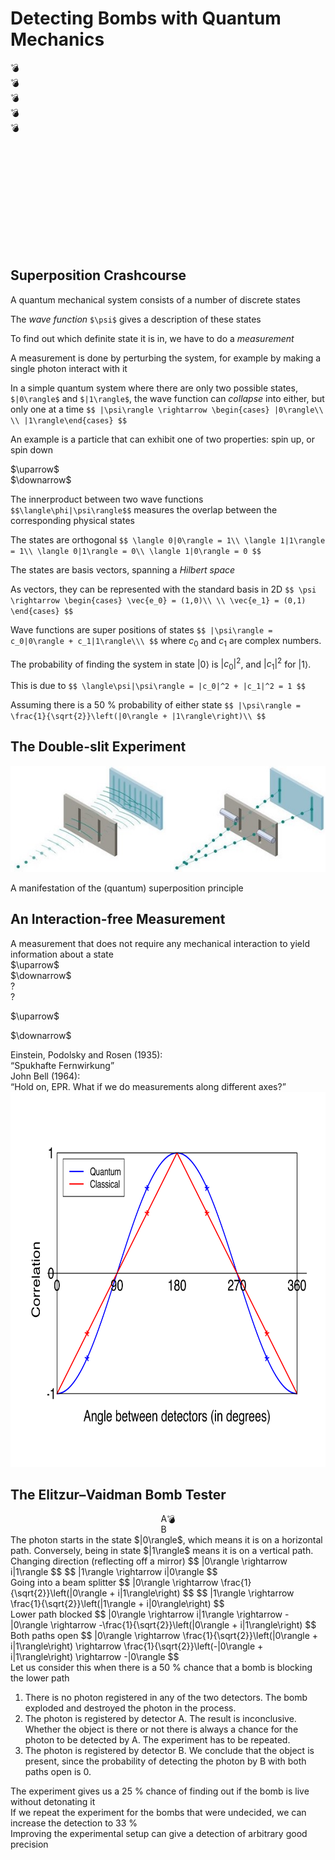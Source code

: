 # Detecting Bombs with Quantum Mechanics



<section>
  <div class="flex-center" style="height: 300px;">
    <div class="bomb1">
      &#x1f4a3;
    </div>
    <div class="bomb2">
      &#x1f4a3;
    </div>
    <div class="bomb3">
      &#x1f4a3;
    </div>
    <div class="bomb4">
      &#x1f4a3;
    </div>
    <div class="bomb5">
      &#x1f4a3;
    </div>
  </div>
</section>



## Superposition Crashcourse


A quantum mechanical system consists of a number of discrete states


The *wave function* `$\psi$` gives a description of these states


To find out which definite state it is in, we have to do a
*measurement*


A measurement is done by perturbing the system, for example by
making a single photon interact with it


In a simple quantum system where there are only two possible states,
`$|0\rangle$` and `$|1\rangle$`, the wave function can *collapse*
into either, but only one at a time
`$$
|\psi\rangle \rightarrow
\begin{cases}
|0\rangle\\ \\
|1\rangle\end{cases}
$$`


An example is a particle that can exhibit one of two properties:
spin up, or spin down
<div class="flex-center">
  <div class="ball-lg center">
    $\uparrow$
  </div>
  <div class="ball-lg center">
    $\downarrow$
  </div>
</div>


The innerproduct between two wave functions
`$$\langle\phi|\psi\rangle$$`
measures the overlap between the corresponding physical states


The states are orthogonal
`$$
\langle 0|0\rangle = 1\\
\langle 1|1\rangle = 1\\
\langle 0|1\rangle = 0\\
\langle 1|0\rangle = 0
$$`


The states are basis vectors, spanning
a *Hilbert space*


As vectors, they can be represented with the standard basis in 2D
`$$
\psi \rightarrow
\begin{cases}
\vec{e_0} = (1,0)\\ \\
\vec{e_1} = (0,1)
\end{cases}
$$`


Wave functions are super positions of states
`$$
|\psi\rangle = c_0|0\rangle + c_1|1\rangle\\\
$$`
where $c_0$ and $c_1$ are complex numbers.


The probability of finding the system in state $|0\rangle$ is $|c_0|^2$,
and $|c_1|^2$ for $|1\rangle$.


This is due to
`$$
\langle\psi|\psi\rangle = |c_0|^2 + |c_1|^2 = 1
$$`


Assuming there is a 50 % probability of either state
`$$
|\psi\rangle = \frac{1}{\sqrt{2}}\left(|0\rangle + |1\rangle\right)\\
$$`



## The Double-slit Experiment


![](img/double_slit.jpg)


A manifestation of the (quantum) superposition principle



<section>
  <h2>An Interaction-free Measurement</h2>
</section>
<section>
  A measurement that does not require any mechanical interaction
  to yield information about a state
</section>
<section data-auto-animate>
  <div class="flex-center">
    <div data-id="ball" class="ball">
    </div>
  </div>
  <div class="flex-center">
    <div data-id="1" class="box">
    </div>
    <div data-id="2" class="box">
    </div>
  </div>
</section>
<section data-auto-animate>
  <div class="flex-center">
    <div class="ball-white">
    </div>
  </div>
  <div class="flex-center">
    <div data-id="1" class="box center">
      <div data-id="ball" class="ball-white">
      </div>
    </div>
    <div data-id="2" class="box">
    </div>
  </div>
</section>
<section data-auto-animate>
  <div class="flex-space-between">
    <div class="ball-white">
    </div>
  </div>
  <div class="flex-space-between">
    <div data-id="1" class="box center">
      <div data-id="box" class="ball-white">
      </div>
    </div>
    <div data-id="2" class="box">
    </div>
  </div>
</section>
<section data-auto-animate>
  <div class="flex-center">
    <div data-id="1" class="ball-lg center">
      $\uparrow$
    </div>
    <div data-id="2" class="ball-lg center">
      $\downarrow$
    </div>
  </div>
</section>
<section data-auto-animate>
  <div class="flex-center">
    <div data-id="1" class="ball-lg center">
      ?
    </div>
    <div data-id="2" class="ball-lg center">
      ?
    </div>
  </div>
</section>
<section data-auto-animate>
  <div class="flex-space-between">
    <div data-id="1" class="ball-lg center">
      <p data-fragment-index="1" class="fragment">
        $\uparrow$
      </p>
    </div>
    <div data-id="2" class="ball-lg center">
      <p data-fragment-index="2" class="fragment">
        $\downarrow$
      </p>
    </div>
  </div>
</section>
<section data-auto-animate>
  Einstein, Podolsky and Rosen (1935):<br><q>Spukhafte Fernwirkung</q>
</section>
<section data-auto-animate>
  John Bell (1964):<br>
  <q>Hold on, EPR. What if we do measurements along different axes?</q>
</section>
<section data-auto-animate>
  <div data-id="box" class="point"></div>
  <img src="img/bell.svg" height="600">
</section>



<section>
  <h2>The Elitzur&ndash;Vaidman Bomb Tester</h2>
</section>
<section data-auto-animate data-transition="zoom">
  <div style="display: flex; justify-content: center;">
    <div data-id="line1" class="l1">
    </div>
    <div data-id="line2" class="l2">
    </div>
    <div data-id="line3" class="l3">
    </div>
    <div data-id="box" class="exp-box">
    </div>
    <div class="fragment">
      <div data-id="beam-splitter-1" class="bs1">
      </div>
      <div data-id="beam-splitter-2" class="bs2">
      </div>
      <div data-id="mirror-left" class="ml">
      </div>
      <div data-id="mirror-right" class="mr">
      </div>
    </div>
    <div class="fragment">
      <div data-id="detector-A" class="da">
        A
      </div>
      <div data-id="detector-B" class="db">
        B
      </div>
    </div>
    <div class="fragment">
      <div data-id="bomb-container" class="bomb-container">
      </div>
    </div>
    <div class="fragment">
      <div class="bomb-loc">
        &#x1f4a3;
      </div>
      <audio data-preload data-autoplay>
        <source data-src="snd/bomb.mp3" data-preload></source>
      </audio>
    </div>
  </div>
</section>
<section>
  The photon starts in the state $|0\rangle$,
  which means it is on a horizontal path. 
  Conversely, being in state $|1\rangle$ means it is on
  a vertical path.
</section>
<section>
  Changing direction (reflecting off a mirror)
  $$
    |0\rangle \rightarrow i|1\rangle
  $$
  $$
    |1\rangle \rightarrow i|0\rangle
  $$
</section>
<section>
  Going into a beam splitter 
  $$
    |0\rangle \rightarrow 
    \frac{1}{\sqrt{2}}\left(|0\rangle + i|1\rangle\right)
  $$
  $$
    |1\rangle \rightarrow 
    \frac{1}{\sqrt{2}}\left(|1\rangle + i|0\rangle\right)
  $$
</section>
<section>
  Lower path blocked
  $$
    |0\rangle \rightarrow 
    i|1\rangle \rightarrow 
    -|0\rangle \rightarrow
    -\frac{1}{\sqrt{2}}\left(|0\rangle + i|1\rangle\right)
  $$
</section>
<section>
  Both paths open
  $$
    |0\rangle \rightarrow 
    \frac{1}{\sqrt{2}}\left(|0\rangle + i|1\rangle\right) \rightarrow
    \frac{1}{\sqrt{2}}\left(-|0\rangle + i|1\rangle\right) \rightarrow
    -|0\rangle
  $$  
</section>
<section>
  Let us consider this when there is a 50 % chance that a bomb
  is blocking the lower path
</section>
<section>
  <ol>
    <li class="fragment fade-in-then-semi-out">
      There is no photon registered in any of the two detectors.
      The bomb exploded and destroyed the photon in the process.
    </li>
    <li class="fragment fade-in-then-semi-out">
      The photon is registered by detector A.
      The result is inconclusive. 
      Whether the object is there or not there is always a chance for
      the photon to be detected by A. The experiment has to be repeated.
    </li>
    <li class="fragment fade-in-then-semi-out">
      The photon is registered by detector B.
      We conclude that the object is present, 
      since the probability of detecting the photon by
      B with both paths open is 0.
    </li>
  </ol>
</section>
<section>
  The experiment gives us a 25 % chance of finding out if the bomb is
  live without detonating it
</section>
<section>
  If we repeat the experiment for the bombs that were undecided, we
  can increase the detection to 33 %
</section>
<section>
  Improving the experimental setup can give a detection of arbitrary
  good precision
</section>
<section data-background-color="black">
</section>
